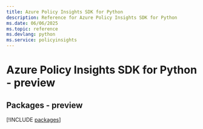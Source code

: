```yaml
---
title: Azure Policy Insights SDK for Python
description: Reference for Azure Policy Insights SDK for Python
ms.date: 06/06/2025
ms.topic: reference
ms.devlang: python
ms.service: policyinsights
---
```

# Azure Policy Insights SDK for Python - preview
## Packages - preview
[!INCLUDE [packages](policy-insights-index.md)]